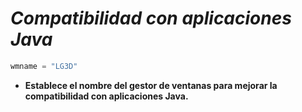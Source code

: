 <!-- Autor: Daniel Benjamin Perez Morales -->
<!-- GitHub: https://github.com/DanielPerezMoralesDev13 -->
<!-- Correo electrónico: danielperezdev@proton.me -->

# ***Compatibilidad con aplicaciones Java***

```python
wmname = "LG3D"
```

- **Establece el nombre del gestor de ventanas para mejorar la compatibilidad con aplicaciones Java.**
